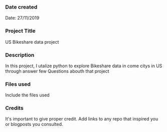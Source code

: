 ### Date created
Date: 27/11/2019

### Project Title
 US Bikeshare data project

### Description
In this project, I utalize python to explore Bikeshare data in come citys in US through answer few Questions abouth that project

### Files used
Include the files used

### Credits
It's important to give proper credit. Add links to any repo that inspired you or blogposts you consulted.

